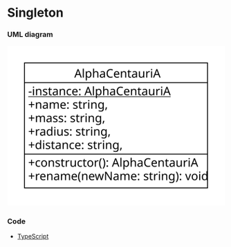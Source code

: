 # Singleton

### UML diagram
![singleton](/img/singleton.svg)

### Code
 - [TypeScript](singleton.ts)
